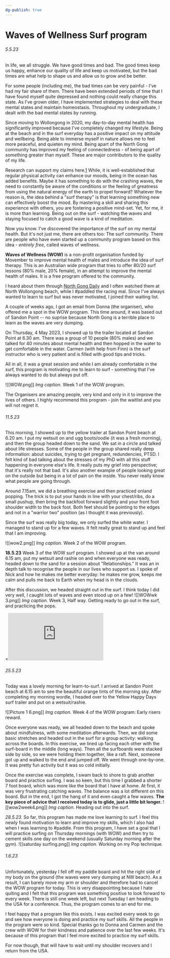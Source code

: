 ```yaml
---
dg-publish: true
---
```

# Waves of Wellness Surf program
###### 5.5.23
In life, we all struggle. We have good times and bad. The good times keep us happy, enhance our quality of life and keep us motivated, but the bad times are what help to shape us and allow us to grow and be better. 

For some people (including me), the bad times can be very painful - I've had my fair share of them. There have been extended periods of time that I have found myself quite depressed and nothing could really change this state. As I've grown older, I have implemented strategies to deal with these mental states and maintain homeostasis. Throughout my undergraduate, I dealt with the bad mental states by running. 

Since moving to Wollongong in 2020, my day-to-day mental health has significantly improved because I've completely changed my lifestyle. Being at the beach and in the surf everyday has a positive impact on my attitude and wellbeing. Being able to immerse myself in nature allows me to feel more peaceful, and quieten my mind. Being apart of the North Gong community has improved my feeling of connectedness - of being apart of something greater than myself. These are major contributors to the quality of my life. 

Research can support my claims here.[1](https://www.frontiersin.org/articles/10.3389/fpsyg.2021.721238/full) While, it is well-established that regular physical activity can enhance our moods, being in the ocean has added benefits. Maybe it has something to do with the crashing waves, the need to constantly be aware of the conditions or the feeling of greatness from using the natural energy of the earth to propel forward? Whatever the reason is, the idea behind a "surf therapy" is that learning something new can effectively boost the mood. By mastering a skill and sharing this experience with others, you are fostering a positive mind-set. Yet, for me, it is more than learning. Being out on the surf - watching the waves and staying focused to catch a good wave is a kind of meditation. 

Now you know. I've discovered the importance of the surf on my mental health. But it's not just me, there are others too: The surf community. There are people who have even started up a community program based on this idea - *entirely free*, called waves of wellness. 

**Waves of Wellness (WOW)** is a non-profit organisation funded by  Movember to improve mental health of males and introduce the idea of surf therapy. This is an Australian wide program that tries to offer 80/20 surf lessons (80% male, 20% female), in an attempt to improve the mental health of males. It is a free program offered to the community. 

I heard about them through [North Gong Daily](https://northgongdaily.com/) and I often watched them at North Wollongong beach, while I #paddled the racing mal. Since I've always wanted to learn to surf but was never motivated, I joined their waiting list. 

A couple of weeks ago, I got an email from Donna (the organiser), who offered me a spot in the WOW program. This time around, it was based out of Sandon Point -- no suprise because North Gong is a terrible place to learn as the waves are very dumping. 

On Thursday, 4 May 2023, I showed up to the trailer located at Sandon Point at 6.30 am. There was a group of 10 people (80% males) and we talked for 40 minutes about mental health and then hopped in the water to get comfortable in the water. Carmen (with help from Finn) is the surf instructor who is very patient and is filled with good tips and tricks. 

All in all, it was a great session and while I am already comfortable in the surf, this program is motivating me to learn to surf - something that I've always wanted to do but always put off. 

![[WOW.png]]
*Img caption.* Week 1 of the WOW program. 

The Organisers are amazing people, very kind and only in it to improve the lives of others. I highly recommend this program - join the waitlist and you will not regret it. 

###### 11.5.23
This morning, I showed up to the yellow trailer at Sandon Point beach at 6.20 am. I put my wetsuit on and ugg boots/oodie (it was a fresh morning), and then the group headed down to the sand. We sat in a circle and talked about life stresses. Some of the people in the group shared really deep information: about suicides, trying to get pregnant, redundencies, PTSD. I felt kind of bad talking about the stresses of my PhD with all this stuff happening in everyone else's life. It really puts my grief into perspective; that it's really not that bad. It's also another example of people looking great on the outside but being in a lot of pain on the inside. You never really know what people are going through. 

Around 7.15am, we did a breathing exercise and then practiced onland popping. The trick is to put your hands in line with your chest/ribs, do a small pushup, then bring the backfoot forward slightly and your front foot shoulder width to the back foot. Both feet should be pointing to the edges and not in a "warrior two" position (as I thought it was previously). 

Since the surf was really big today, we only surfed the white water. I managed to stand up for a few waves. It felt really great to stand up and feel that I am improving. 

![[wow2.png]]
*Img caption.* Week 2 of the WOW program.

**18.5.23**
Week 3 of the WOW surf program. I showed up at the van around 6.15 am, put my wetsuit and rashie on and when everyone was ready, headed down to the sand for a session about "Relationships." It was an in depth talk to recognise the people in our lives who support us. I spoke of Nick and how he makes me better everyday: he makes me grow, keeps me calm and pulls me back to Earth when my head is in the clouds. 

After this discussion, we headed straight out in the surf. I think today I did very well, I caught lots of waves and even stood up on a few! 
![[WOWwk 3.png]]
*Img caption.* Week 3, Half way. Getting ready to go out in the surf, and practicing the pops. 

<<iframe src="https://player.vimeo.com/video/830009508?h=de1fd2fa5c&amp;badge=0&amp;autopause=0&amp;player_id=0&amp;app_id=58479" frameborder="0" allow="autoplay; fullscreen; picture-in-picture" allowfullscreen  title="IMG_0"></iframe>

###### 25.5.23
Today was a lovely morning for learn-to-surf. I arrived at Sandon Point beach at 6.15 am to see the beautiful orange tints of the morning sky. After completing my morning wordle, I headed over to the Yellow Happy Days surf trailer and put on a wetsuit/rashie. 

![[Picture 1 6.png]]
*Img caption.* Week 4 of the WOW program: Early risers reward. 

Once everyone was ready, we all headed down to the beach and spoke about mindfulness, with some meditation afterwards. Then, we did some basic stretches and headed out in the surf for a group activity: walking across the boards. In this exercise, we lined up facing each other with the surf-board in the middle (long ways). Then all the surfboards were stacked side by side, so we were holding them together, like a raft. Next, someone got up and walked to the end and jumped off. We went through one-by-one. It was pretty fun activity but it was so cold initially. 

Once the exercise was complete, I swam back to shore to grab another board and practice surfing. I was so keen, but this time I grabbed a shorter 7 foot board, which was more like the board that I have at home. At first, it was very frustrating catching waves. The balance was a lot different on this board. But in the end, I got the hang of it and even caught a few waves. **The key piece of advice that I received today is to glide, just a little bit longer.** 
![[wow2week4.png]]
*Img caption.* Heading out into the surf. 

*28.5.23.* So far, this program has made me love learning to surf. I feel this newly found motivation to learn and improve my skills, which I also had when I was learning to #paddle. From this program, I have set a goal that I will practice surfing on Thursday mornings (with WOW) and then try to cement skills one day on the weekend (usually Saturday morning after the gym). 
![[saturday surfing.png]]
*Img caption.* Working on my Pop technique. 

###### 1.6.23
Unfortunately, yesterday I fell off my paddle board and hit the right side of my body on the ground (the waves were very dumping at NW beach). As a result, I can barely move my arm or shoulder and therefore had to cancel the WOW program for today. This is very disappointing because I hate quiting and I felt that this program was something positive to look forward to every week. There is still one week left, but next Tuesday I am heading to the USA for a conference. Thus, the program comes to an end for me. 

I feel happy that a program like this exists. I was excited every week to go and see how everyone is doing and practice my surf skills. All the people in the program were so kind. Special thanks go to Donna and Carmen and the crew with WOW for their kindness and patience over the last few weeks. It's because of this program that I feel more excited to practice my surf skills. 

For now though, that will have to wait until my shoulder recovers and I return from the USA. 